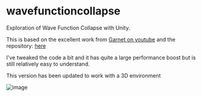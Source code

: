 # wavefunctioncollapse
Exploration of Wave Function Collapse with Unity.

This is based on the excellent work from [Garnet on youtube](https://www.youtube.com/watch?v=3g440SA2hKU) and the repository: [here](https://github.com/GarnetKane99/WaveFunctionCollapse)

I've tweaked the code a bit and it has quite a large performance boost but is still relatively easy to understand.

This version has been updated to work with a 3D environment

![image](https://github.com/barneynicholls/wavefunctioncollapse/assets/23365872/0c9be5e7-b88d-4a92-9696-8f427560e284)


